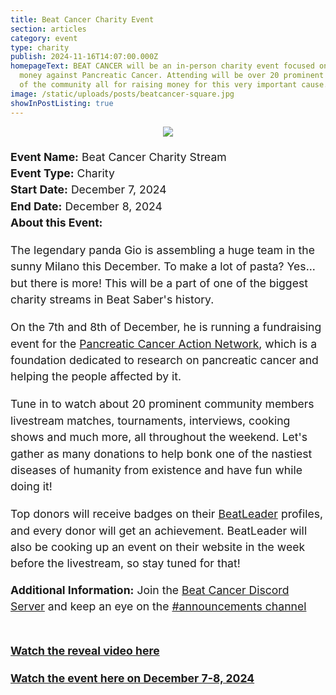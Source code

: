 ```yaml
---
title: Beat Cancer Charity Event
section: articles
category: event
type: charity
publish: 2024-11-16T14:07:00.000Z
homepageText: BEAT CANCER will be an in-person charity event focused on raising
  money against Pancreatic Cancer. Attending will be over 20 prominent members
  of the community all for raising money for this very important cause.
image: /static/uploads/posts/beatcancer-square.jpg
showInPostListing: true
---
```


<div class=container>
<div class="image">
    <img src="/uploads/posts/beatcancer-square.jpg" />
</div>
<div class="text">
<b>Event Name:</b> Beat Cancer Charity Stream
<br />
<b>Event Type:</b> Charity
<br />
<b>Start Date:</b> December 7, 2024
<br />
<b>End Date:</b> December 8, 2024
<br />
<b>About this Event:</b><p>The legendary panda Gio is assembling a huge team in the sunny Milano this December. To make a lot of pasta? Yes... but there is more! This will be a part of one of the biggest charity streams in Beat Saber's history.</p>
<p>On the 7th and 8th of December, he is running a fundraising event for the <a href="https://pancan.org/">Pancreatic Cancer Action Network</a>, which is a foundation dedicated to research on pancreatic cancer and helping the people affected by it.</p>
<p>Tune in to watch about 20 prominent community members livestream matches, tournaments, interviews, cooking shows and much more, all throughout the weekend. Let's gather as many donations to help bonk one of the nastiest diseases of humanity from existence and have fun while doing it!</p>
<p>Top donors will receive badges on their <a href="https://beatleader.xyz">BeatLeader</a> profiles, and every donor will get an achievement. BeatLeader will also be cooking up an event on their website in the week before the livestream, so stay tuned for that!</p>
<b>Additional Information:</b> Join the <a href="https://discord.gg/E6gCKqMaG9">Beat Cancer Discord Server</a> and keep an eye on the <a href="https://discord.com/channels/1267846568539848936/1302192922170753035">#announcements channel</a>
<br />
<br />
<p><b><a href="https://youtu.be/W-3mnseV6cw">Watch the reveal video here</a></b></p>
<p><b><a href="https://www.twitch.tv/cubecommunity">Watch the event here on December 7-8, 2024</a></b></p>
</div>
</div>

<style>
.container {
  display: flex;
  gap: 20px;
  flex-wrap: wrap;
  justify-content: center;
}
.image {
  max-width: 505px;
  height: auto;
}
.text {
    flex: 1;
    line-height: 1.5;
    font-size: 1.1rem;
    min-width: 550px;
}
@media (max-width: 1100px) {
  figure {
    margin-bottom: 1rem;
  }
  .text {
    min-width: 100%;
  }
}
p {
  margin-bottom: 1rem;
}
</style>
